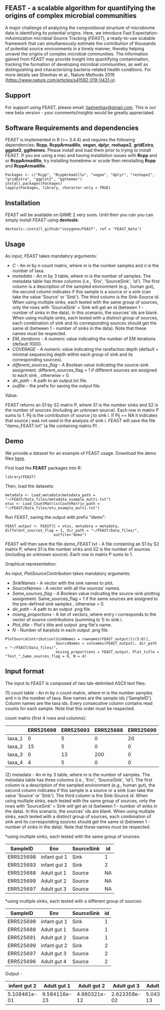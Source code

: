 FEAST - a scalable algorithm for quantifying the origins of complex microbial communities
-----------------------

A major challenge of analyzing the compositional structure of microbiome data is identifying its potential origins. Here, we introduce Fast Expectation-mAximization microbial Source Tracking (*FEAST*), a ready-to-use scalable framework that can simultaneously estimate the contribution of thousands of potential source environments in a timely manner, thereby helping unravel the origins of complex microbial communities. The information gained from *FEAST* may provide insight into quantifying contamination, tracking the formation of developing microbial communities, as well as distinguishing and characterizing bacteria-related health conditions. 
For more details see Shenhav et al., Nature Methods 2019 (https://www.nature.com/articles/s41592-019-0431-x). 


Support
-----------------------

For support using FEAST, please email: liashenhav@gmail.com. This is our new beta version - your comments/insights would be greatly appreciated. 


Software Requirements and dependencies
-----------------------

*FEAST* is implemented in R (>= 3.4.4) and requires the following dependencies: **Rcpp**, **RcppArmadillo**, **vegan**, **dplyr**, **reshape2**, **gridExtra**, **ggplot2**, **ggthemes**. Please install and load them prior to trying to install *FEAST*. If you are using a mac and having installation issues with **Rcpp** and or **RcppArmadillo**, try installing homebrew or xcode then reinstalling **Rcpp** and **RcppArmadillo**. 


```
Packages <- c("Rcpp", "RcppArmadillo", "vegan", "dplyr", "reshape2", "gridExtra", "ggplot2", "ggthemes")
install.packages(Packages)
lapply(Packages, library, character.only = TRUE)
```


Installation
---------------------------

*FEAST* will be available on QIIME 2 very soon. Until then you can you can simply install *FEAST* using **devtools**: 
```
devtools::install_github("cozygene/FEAST", ref = "FEAST_beta")
```

## Usage
As input, *FEAST* takes mandatory arguments:

- _C_ - An _m_ by _n_ count matrix, where _m_ is the number samples and _n_ is the number of taxa.
- _metadata_ - An _m_ by 3 table, where _m_ is the number of samples. The metadata table has three columns (i.e., 'Env', 'SourceSink', 'id'). The first column is a description of the sampled environment (e.g., human gut), the second column indicates if this sample is a source or a sink (can take the value 'Source' or 'Sink'). The third column is the Sink-Source id. When using multiple sinks, each tested with the same group of sources, only the rows with 'SourceSink' = Sink will get an id (between 1 - number of sinks in the data). In this scenario, the sources’ ids are blank. When using multiple sinks, each tested with a distinct group of sources, each combination of sink and its corresponding sources should get the same id (between 1 - number of sinks in the data). Note that these names must be respected.
- _EM_iterations_ - A numeric value indicating the number of EM iterations (default 1000).
- _COVERAGE_ - A numeric value indicating the rarefaction depth (default = minimal sequencing depth within each group of sink and its corresponding sources).
- _different_sources_flag_ - A Boolean value indicating the source-sink assignment. different_sources_flag = 1 if different sources are assigned to each sink , otherwise = 0.
- _dir_path_ - A path to an output.txt file.
- _outfile_ - the prefix for saving the output file.

Value: 

*FEAST* returns an S1 by S2 matrix P, where S1 is the number sinks and S2 is the number of sources (including an unknown source). Each row in matrix P sums to 1. Pij is the contribution of source j to sink i. If Pij == NA it indicates that source j was not used in the analysis of sink i. *FEAST* will save the file "demo_FEAST.txt" (a file containing matrix P) .




Demo
-----------------------
We provide a dataset for an example of FEAST usage. Download the demo files <a href="https://github.com/cozygene/FEAST/tree/FEAST_beta/Data_files">here</a>.

First load the **FEAST** packages into R:
```
library(FEAST)
```

Then, load the datasets:
```
metadata <- Load_metadata(metadata_path = "~/FEAST/Data_files/metadata_example_multi.txt")
otus <- Load_CountMatrix(CountMatrix_path = "~/FEAST/Data_files/otu_example_multi.txt")
```
Run _FEAST_, saving the output with prefix "demo":

```
FEAST_output <- FEAST(C = otus, metadata = metadata, different_sources_flag = 1, dir_path = "~/FEAST/Data_files/",
                      outfile="demo")
```

_FEAST_ will then save the file
*demo_FEAST.txt* - A file containing an S1 by S2 matrix P, where S1 is the number sinks and S2 is the number of sources (including an unknown source). Each row in matrix P sums to 1.

Graphical representation: 

As input, *PlotSourceContribution* takes mandatory arguments:

- _SinkNames_ - A vector with the sink names to plot.
- _SourceNames_ - A vector with all the sources' names.
- _Same_sources_flag_ - A Boolean value indicating the source-sink plotting assignment. Same_sources_flag = 1 if the same sources are assigned to the pre-defined sink samples , otherwise = 0.
- _dir_path_ - A path to an output .png file.
- _mixing_proportions_ - A list of vectors, where entry i corresponds to the vector of source contributions (summing to 1) to sink i.
- _Plot_title_ -  Plot's title and output .png file's name.
- _N_ - Number of barplots in each output .png file.


```
PlotSourceContribution(SinkNames = rownames(FEAST_output)[c(5:8)],
                       SourceNames = colnames(FEAST_output), dir_path = "~/FEAST/Data_files/",
                       mixing_proportions = FEAST_output, Plot_title = "Test_",Same_sources_flag = 0, N = 4)
```



Input format
-----------------------
The input to *FEAST* is composed of two tab-delimited ASCII text files:

(1) count table - An m by n count matrix, where m is the number samples and n is the number of taxa. Row names are the sample ids ('SampleID'). Column names are the taxa ids. Every consecutive column contains read counts for each sample. Note that this order must be respected.


count matrix (first 4 rows and columns):

| | ERR525698 |ERR525693 | ERR525688| ERR525699|
| ------------- | ------------- |------------- |------------- |------------- |
| taxa_1  |  0 | 5 | 0|20 |
| taxa_2  |  15 | 5 | 0|0 |
| taxa_3  |  0 | 13 | 200|0 |
| taxa_4  |  4 | 5 | 0|0 |



(2) metadata - An m by 3 table, where m is the number of samples. The metadata table has three columns (i.e., 'Env', 'SourceSink', 'id'). The first column is a description of the sampled environment (e.g., human gut), the second column indicates if this sample is a source or a sink (can take the value 'Source' or 'Sink'). The third column is the Sink-Source id. When using multiple sinks, each tested with the same group of sources, only the rows with 'SourceSink' = Sink will get an id (between 1 - number of sinks in the data). In this scenario, the sources’ ids are blank. When using multiple sinks, each tested with a distinct group of sources, each combination of sink and its corresponding sources should get the same id (between 1 - number of sinks in the data). Note that these names must be respected.


*using multiple sinks, each tested with the same group of sources:

| SampleID | Env |SourceSink | id |
| ------------- | ------------- |------------- |-------------|
| ERR525698  |  infant gut 1 | Sink | 1
| ERR525693  |  infant gut 2 | Sink | 2 |
| ERR525688   |  Adult gut 1 | Source| NA |
| ERR525699  |  Adult gut 2 | Source | NA |
| ERR525697  |  Adult gut 3 | Source | NA |


*using multiple sinks, each tested with a different group of sources:

| SampleID | Env |SourceSink | id |
| ------------- | ------------- |------------- |-------------|
| ERR525698  |  infant gut 1 | Sink | 1
| ERR525688   |  Adult gut 1 | Source| 1 |
| ERR525691  |  Adult gut 2 | Source | 1 |
| ERR525699  |  infant gut 2 | Sink | 2 |
| ERR525697  |  Adult gut 3 | Source | 2 |
| ERR525696  |  Adult gut 4 | Source | 2 |


 

Output - 

| infant gut 2  |Adult gut 1 | Adult gut 2| Adult gut 3| Adult skin 1 |  Adult skin 2|  Adult skin 3| Soil 1 | Soil 2 | unknown|
| ------------- | ------------- |------------- |------------- |------------- |------------- |------------- |------------- |------------- |------------- |
|  5.108461e-01  |  9.584116e-23 | 4.980321e-12 | 2.623358e-02|5.043635e-13 | 8.213667e-59| 1.773058e-10 |  2.704118e-14 |  3.460067e-02 |  4.283196e-01 |
